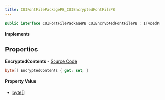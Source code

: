 ```yaml
---
title: CUIFontFilePackagePB_CUIEncryptedFontFilePB
---
```


```csharp
public interface CUIFontFilePackagePB_CUIEncryptedFontFilePB : ITypedProtobuf<CUIFontFilePackagePB_CUIEncryptedFontFilePB>, INativeHandle
```

#### Implements

## Properties

**EncryptedContents** - [Source Code](https://github.com/swiftly-solution/swiftlys2/blob/master/managed/src/SwiftlyS2.Generated/Protobufs/Interfaces/CUIFontFilePackagePB_CUIEncryptedFontFilePB.cs#L13)

```csharp
byte[] EncryptedContents { get; set; }
```

#### Property Value

- [byte](https://learn.microsoft.com/dotnet/api/system.byte)[]

